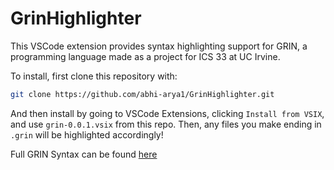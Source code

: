 # GrinHighlighter

This VSCode extension provides syntax highlighting support for GRIN, a programming language made as a project
for ICS 33 at UC Irvine.

To install, first clone this repository with:
```bash
git clone https://github.com/abhi-arya1/GrinHighlighter.git
```
And then install by going to VSCode Extensions, clicking `Install from VSIX`, and use `grin-0.0.1.vsix` from this repo.
Then, any files you make ending in `.grin` will be highlighted accordingly!

Full GRIN Syntax can be found [here](https://ics.uci.edu/~thornton/ics33/ProjectGuide/Project3/)
